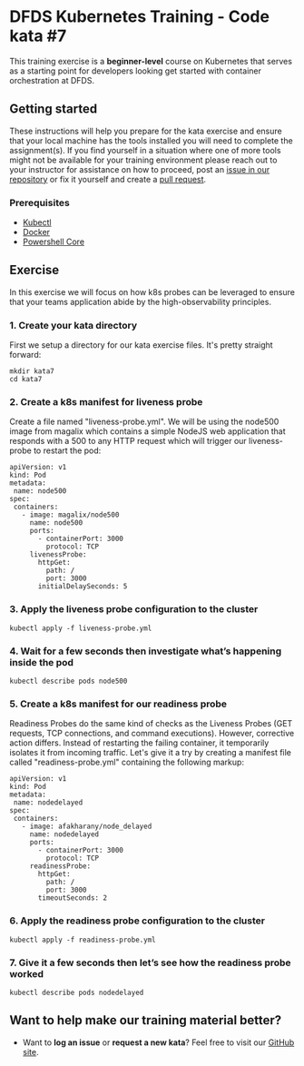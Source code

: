DFDS Kubernetes Training - Code kata #7
======================================

This training exercise is a **beginner-level** course on Kubernetes that serves as a starting point for developers looking get started with container orchestration at DFDS.


## Getting started
These instructions will help you prepare for the kata exercise and ensure that your local machine has the tools installed you will need to complete the assignment(s). If you find yourself in a situation where one of more tools might not be available for your training environment please reach out to your instructor for assistance on how to proceed, post an [issue in our repository](https://github.com/dfds/dojo/issues) or fix it yourself and create a [pull request](https://github.com/dfds/dojo/pulls).

### Prerequisites

* [Kubectl](https://kubernetes.io/docs/tasks/tools/install-kubectl/)
* [Docker](https://www.docker.com/products/docker-desktop)
* [Powershell Core](https://docs.microsoft.com/en-us/powershell/scripting/install/installing-powershell?view=powershell-6)

## Exercise

In this exercise we will focus on how k8s probes can be leveraged to ensure that your teams application abide by the high-observability principles.

### 1. Create your kata directory
First we setup a directory for our kata exercise files. It's pretty straight forward:

```
mkdir kata7
cd kata7
```

### 2. Create a k8s manifest for liveness probe
Create a file named "liveness-probe.yml". We will be using the node500 image from magalix which contains a simple NodeJS web application that responds with a 500 to any HTTP request which will trigger our liveness-probe to restart the pod:

```
apiVersion: v1
kind: Pod
metadata:
 name: node500
spec:
 containers:
   - image: magalix/node500
     name: node500
     ports:
       - containerPort: 3000
         protocol: TCP
     livenessProbe:
       httpGet:
         path: /
         port: 3000
       initialDelaySeconds: 5
```

### 3. Apply the liveness probe configuration to the cluster
`kubectl apply -f liveness-probe.yml`

### 4. Wait for a few seconds then investigate what’s happening inside the pod
`kubectl describe pods node500`

### 5. Create a k8s manifest for our readiness probe
Readiness Probes do the same kind of checks as the Liveness Probes (GET requests, TCP connections, and command executions). However, corrective action differs. Instead of restarting the failing container, it temporarily isolates it from incoming traffic. Let's give it a try by creating a manifest file called "readiness-probe.yml" containing the following markup:

```
apiVersion: v1
kind: Pod
metadata:
 name: nodedelayed
spec:
 containers:
   - image: afakharany/node_delayed
     name: nodedelayed
     ports:
       - containerPort: 3000
         protocol: TCP
     readinessProbe:
       httpGet:
         path: /
         port: 3000
       timeoutSeconds: 2
```     

### 6. Apply the readiness probe configuration to the cluster
`kubectl apply -f readiness-probe.yml`

### 7. Give it a few seconds then let’s see how the readiness probe worked
`kubectl describe pods nodedelayed`

## Want to help make our training material better?
 * Want to **log an issue** or **request a new kata**? Feel free to visit our [GitHub site](https://github.com/dfds/dojo/issues).
 